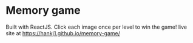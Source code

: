 # Memory game
Built with ReactJS. Click each image once per level to win the game! 
live site at https://hankj1.github.io/memory-game/

